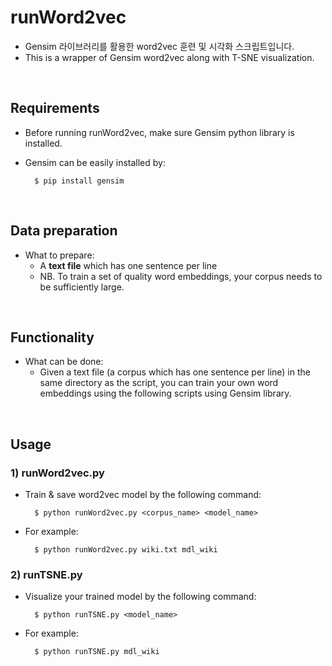 # runWord2vec
- Gensim 라이브러리를 활용한 word2vec 훈련 및 시각화 스크립트입니다.
- This is a wrapper of Gensim word2vec along with T-SNE visualization.  
</br>

## Requirements
- Before running runWord2vec, make sure Gensim python library is installed.
- Gensim can be easily installed by:  

		$ pip install gensim
</br>

## Data preparation
- What to prepare:
	- A **text file** which has one sentence per line
	- NB. To train a set of quality word embeddings, your corpus needs to be sufficiently large.
</br>

## Functionality
- What can be done:
	- Given a text file (a corpus which has one sentence per line) in the same directory as the script, you can train your own word embeddings using the following scripts using Gensim library.   
</br>

## Usage
### 1) **runWord2vec.py**  
- Train & save word2vec model by the following command:  
	
		$ python runWord2vec.py <corpus_name> <model_name>
	
- For example:
	
		$ python runWord2vec.py wiki.txt mdl_wiki
	

### 2) **runTSNE.py**
	
- Visualize your trained model by the following command:  
	
		$ python runTSNE.py <model_name>
	
- For example:
	
		$ python runTSNE.py mdl_wiki
</br>